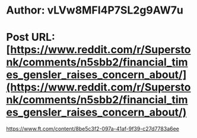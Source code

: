 # Author: vLVw8MFI4P7SL2g9AW7u
# Post URL: [https://www.reddit.com/r/Superstonk/comments/n5sbb2/financial_times_gensler_raises_concern_about/](https://www.reddit.com/r/Superstonk/comments/n5sbb2/financial_times_gensler_raises_concern_about/)


https://www.ft.com/content/8be5c3f2-097a-41af-9f39-c27d7783a6ee